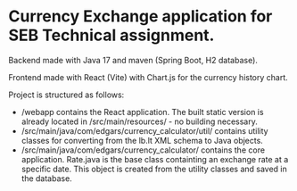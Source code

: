 # Currency Exchange application for SEB Technical assignment.

Backend made with Java 17 and maven (Spring Boot, H2 database).

Frontend made with React (Vite) with Chart.js for the currency history chart.

Project is structured as follows:
*    /webapp contains the React application. The built static version is already located in /src/main/resources/ - no building necessary.
*    /src/main/java/com/edgars/currency_calculator/util/ contains utility classes for converting from the lb.lt XML schema to Java objects.
*    /src/main/java/com/edgars/currency_calculator/ contains the core application. Rate.java is the base class containting an exchange rate at a specific date. This object is created from the utility classes and saved in the database.
    
